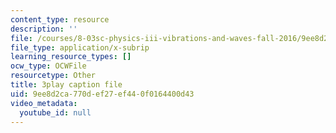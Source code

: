 ```yaml
---
content_type: resource
description: ''
file: /courses/8-03sc-physics-iii-vibrations-and-waves-fall-2016/9ee8d2ca770def27ef440f0164400d43_sBKHUPDUI1o.srt
file_type: application/x-subrip
learning_resource_types: []
ocw_type: OCWFile
resourcetype: Other
title: 3play caption file
uid: 9ee8d2ca-770d-ef27-ef44-0f0164400d43
video_metadata:
  youtube_id: null
---
```

